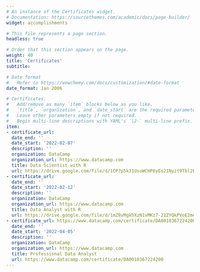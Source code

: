 ```yaml
---
# An instance of the Certificates widget.
# Documentation: https://sourcethemes.com/academic/docs/page-builder/
widget: accomplishments

# This file represents a page section.
headless: true

# Order that this section appears on the page.
weight: 40
title: 'Certificates'
subtitle:

# Date format
#   Refer to https://wowchemy.com/docs/customization/#date-format
date_format: Jan 2006

# Certificates.
#   Add/remove as many `item` blocks below as you like.
#   `title`, `organization`, and `date_start` are the required parameters.
#   Leave other parameters empty if not required.
#   Begin multi-line descriptions with YAML's `|2-` multi-line prefix.
item:
- certificate_url: 
  date_end: ''
  date_start: '2022-02-07'
  description: ''
  organization: DataCamp
  organization_url: https://www.datacamp.com
  title: Data Scientist with R
  url: https://drive.google.com/file/d/1CP7p5kJ1UsuWCHP6yEo21Nyzt9Tbl2Es/view?usp=sharing
- certificate_url: 
  date_end: ''
  date_start: '2022-02-12'
  description: ''
  organization: DataCamp
  organization_url: https://www.datacamp.com
  title: Data Analyst with R
  url: https://drive.google.com/file/d/1mZ8vMgkhXzN1vMKz7-21ZYQkPVoE2mes/view?usp=sharing
- certificate_url: https://www.datacamp.com/certificate/DA0010367224200
  date_end: ''
  date_start: '2022-04-05'
  description: ''
  organization: DataCamp
  organization_url: https://www.datacamp.com
  title: Professional Data Analyst
  url: https://www.datacamp.com/certificate/DA0010367224200
---
```

